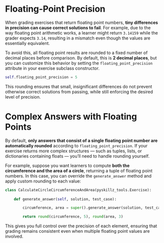 # Floating-Point Precision

When grading exercises that return floating point numbers, **tiny differences in precision can cause correct solutions to fail**. For example, due to the way floating point arithmetic works, a learner might return `3.14159` while the grader expects `3.14`, resulting in a mismatch even though the values are essentially equivalent.

To avoid this, all floating point results are rounded to a fixed number of decimal places before comparison. By default, this is **2 decimal places**, but you can customize this behavior by setting the `floating_point_precision` attribute in your exercise subclass constructor.

```python
self.floating_point_precision = 5
```

This rounding ensures that small, insignificant differences do not prevent otherwise correct solutions from passing, while still enforcing the desired level of precision.

# Complex Answers with Floating Points

By default, **only answers that consist of a single floating point number are automatically rounded** according to `floating_point_precision`. If your exercise returns more complex structures — such as tuples, lists, or dictionaries containing floats — you’ll need to handle rounding yourself.

For example, suppose you want learners to compute **both the circumference and the area of a circle**, returning a tuple of floating point numbers. In this case, you can override the `generate_answer` method and apply custom rounding to each value:

```python
class CalculateCircleCircumferenceAndArea(pyskillz_tools.Exercise):
    
    def generate_answer(self, solution, test_case):

        circumference, area = super().generate_answer(solution, test_case)

        return round(circumference, 5), round(area, 3)
```

This gives you full control over the precision of each element, ensuring that grading remains consistent even when multiple floating point values are involved.
